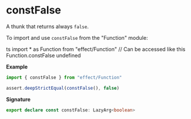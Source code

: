 # constFalse

A thunk that returns always `false`.

To import and use `constFalse` from the "Function" module:

ts
import \* as Function from "effect/Function"
// Can be accessed like this
Function.constFalse
undefined

**Example**

```ts
import { constFalse } from "effect/Function"

assert.deepStrictEqual(constFalse(), false)
```

**Signature**

```ts
export declare const constFalse: LazyArg<boolean>
```

